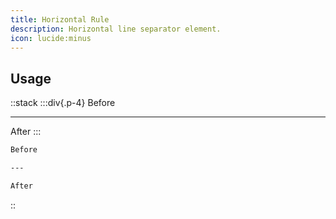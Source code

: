 ```yaml
---
title: Horizontal Rule
description: Horizontal line separator element.
icon: lucide:minus
---
```


## Usage

::stack
  :::div{.p-4}
  Before
  
  ---
  
  After
  :::

```md
Before

---

After
```
:: 

